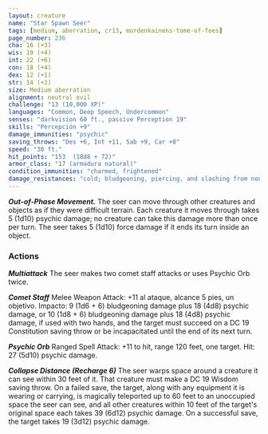 ```yaml
---
layout: creature
name: "Star Spawn Seer"
tags: [medium, aberration, cr13, mordenkainens-tome-of-foes]
page_number: 236
cha: 16 (+3)
wis: 19 (+4)
int: 22 (+6)
con: 18 (+4)
dex: 12 (+1)
str: 14 (+2)
size: Medium aberration
alignment: neutral evil
challenge: "13 (10,000 XP)"
languages: "Common, Deep Speech, Undercommon"
senses: "darkvision 60 ft., passive Perception 19"
skills: "Percepción +9"
damage_immunities: "psychic"
saving_throws: "Des +6, Int +11, Sab +9, Car +8"
speed: "30 ft."
hit_points: "153  (18d8 + 72)"
armor_class: "17 (armadura natural)"
condition_immunities: "charmed, frightened"
damage_resistances: "cold; bludgeoning, piercing, and slashing from nonmagical attacks"
---
```


***Out-of-Phase Movement.*** The seer can move through other creatures and objects as if they were difficult terrain. Each creature it moves through takes 5 (1d10) psychic damage; no creature can take this damage more than once per turn. The seer takes 5 (1d10) force damage if it ends its turn inside an object.

### Actions

***Multiattack*** The seer makes two comet staff attacks or uses Psychic Orb twice.

***Comet Staff*** Melee Weapon Attack: +11 al ataque, alcance 5 pies, un objetivo. Impacto: 9 (1d6 + 6) bludgeoning damage plus 18 (4d8) psychic damage, or 10 (1d8 + 6) bludgeoning damage plus 18 (4d8) psychic damage, if used with two hands, and the target must succeed on a DC 19 Constitution saving throw or be incapacitated until the end of its next turn.

***Psychic Orb*** Ranged Spell Attack: +11 to hit, range 120 feet, one target. Hit: 27 (5d10) psychic damage.

***Collapse Distance (Recharge 6)*** The seer warps space around a creature it can see within 30 feet of it. That creature must make a DC 19 Wisdom saving throw. On a failed save, the target, along with any equipment it is wearing or carrying, is magically teleported up to 60 feet to an unoccupied space the seer can see, and all other creatures within 10 feet of the target's original space each takes 39 (6d12) psychic damage. On a successful save, the target takes 19 (3d12) psychic damage.